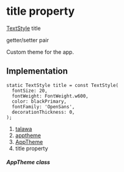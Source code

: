 
<div>

# title property

</div>


[TextStyle](https://api.flutter.dev/flutter/painting/TextStyle-class.html)
title


getter/setter pair




Custom theme for the app.



## Implementation

``` language-dart
static TextStyle title = const TextStyle(
  fontSize: 20,
  fontWeight: FontWeight.w600,
  color: blackPrimary,
  fontFamily: 'OpenSans',
  decorationThickness: 0,
);
```







1.  [talawa](../../index.md)
2.  [apptheme](../../apptheme/)
3.  [AppTheme](../../apptheme/AppTheme-class.md)
4.  title property

##### AppTheme class







